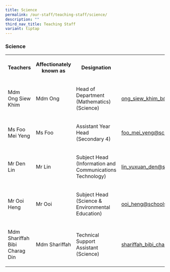 ```yaml
---
title: Science
permalink: /our-staff/teaching-staff/science/
description: ""
third_nav_title: Teaching Staff
variant: tiptap
---
```

<h3>Science</h3>
<table style="minWidth: 100px">
<colgroup>
<col>
<col>
<col>
<col>
</colgroup>
<tbody>
<tr>
<th rowspan="1" colspan="1">
<p>Teachers</p>
</th>
<th rowspan="1" colspan="1">
<p>Affectionately
<br>known as</p>
</th>
<th rowspan="1" colspan="1">
<p>Designation</p>
</th>
<th rowspan="1" colspan="1">
<p>Email</p>
</th>
</tr>
<tr>
<td rowspan="1" colspan="1">
<p>Mdm Ong Siew Khim</p>
</td>
<td rowspan="1" colspan="1">
<p>Mdm Ong</p>
</td>
<td rowspan="1" colspan="1">
<p>Head of Department
<br>(Mathematics)
<br>(Science)</p>
</td>
<td rowspan="1" colspan="1">
<p><a href="mailto:ong_siew_khim_b@schools.gov.sg" rel="noopener noreferrer nofollow" target="_blank">ong_siew_khim_b@schools.gov.sg</a>
</p>
</td>
</tr>
<tr>
<td rowspan="1" colspan="1">
<p>Ms Foo Mei Yeng</p>
</td>
<td rowspan="1" colspan="1">
<p>Ms Foo</p>
</td>
<td rowspan="1" colspan="1">
<p>Assistant Year Head
<br>(Secondary 4)</p>
</td>
<td rowspan="1" colspan="1">
<p><a href="mailto:foo_mei_yeng@schools.gov.sg" rel="noopener noreferrer nofollow" target="_blank">foo_mei_yeng@schools.gov.sg</a>
</p>
</td>
</tr>
<tr>
<td rowspan="1" colspan="1">
<p>Mr Den Lin</p>
</td>
<td rowspan="1" colspan="1">
<p>Mr Lin</p>
</td>
<td rowspan="1" colspan="1">
<p>Subject Head
<br>(Information and Communications Technology)</p>
</td>
<td rowspan="1" colspan="1">
<p><a href="mailto:lin_yuxuan_den@schools.gov.sg" rel="noopener noreferrer nofollow" target="_blank">lin_yuxuan_den@schools.gov.sg</a>
</p>
</td>
</tr>
<tr>
<td rowspan="1" colspan="1">
<p>Mr Ooi Heng</p>
</td>
<td rowspan="1" colspan="1">
<p>Mr Ooi</p>
</td>
<td rowspan="1" colspan="1">
<p>Subject Head (Science &amp; Environmental Education)</p>
</td>
<td rowspan="1" colspan="1">
<p><a href="mailto:ooi_heng@schools.gov.sg" rel="noopener noreferrer nofollow" target="_blank">ooi_heng@schools.gov.sg</a>
</p>
</td>
</tr>
<tr>
<td rowspan="1" colspan="1">
<p>Mdm Shariffah Bibi Charag Din</p>
</td>
<td rowspan="1" colspan="1">
<p>Mdm Shariffah</p>
</td>
<td rowspan="1" colspan="1">
<p>Technical Support Assistant (Science)</p>
</td>
<td rowspan="1" colspan="1">
<p><a href="mailto:shariffah_bibi_charag_din@schools.gov.sg" rel="noopener noreferrer nofollow" target="_blank">shariffah_bibi_charag_din@schools.gov.sg</a>
</p>
</td>
</tr>
</tbody>
</table>
<h4></h4>
<p></p>